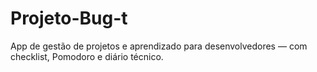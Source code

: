 # Projeto-Bug-t
App de gestão de projetos e aprendizado para desenvolvedores — com checklist, Pomodoro e diário técnico.
